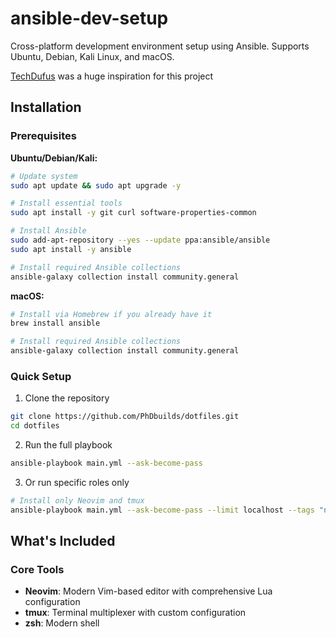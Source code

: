 # ansible-dev-setup
Cross-platform development environment setup using Ansible. Supports Ubuntu, Debian, Kali Linux, and macOS.

[TechDufus](https://github.com/TechDufus/dotfiles) was a huge inspiration for this project 
## Installation

### Prerequisites

**Ubuntu/Debian/Kali:**
```bash
# Update system
sudo apt update && sudo apt upgrade -y

# Install essential tools
sudo apt install -y git curl software-properties-common

# Install Ansible
sudo add-apt-repository --yes --update ppa:ansible/ansible
sudo apt install -y ansible

# Install required Ansible collections
ansible-galaxy collection install community.general
```

**macOS:**
```bash
# Install via Homebrew if you already have it
brew install ansible

# Install required Ansible collections
ansible-galaxy collection install community.general
```

### Quick Setup

1. Clone the repository
```bash
git clone https://github.com/PhDbuilds/dotfiles.git
cd dotfiles
```

2. Run the full playbook
```bash
ansible-playbook main.yml --ask-become-pass
```

3. Or run specific roles only
```bash
# Install only Neovim and tmux
ansible-playbook main.yml --ask-become-pass --limit localhost --tags "neovim,tmux"
```

## What's Included

### Core Tools

- **Neovim**: Modern Vim-based editor with comprehensive Lua configuration
- **tmux**: Terminal multiplexer with custom configuration
- **zsh**: Modern shell
